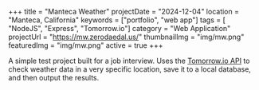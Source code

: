 +++
title = "Manteca Weather"
projectDate = "2024-12-04"
location = "Manteca, California"
keywords = ["portfolio", "web app"]
tags = [ "NodeJS", "Express", "Tomorrow.io"]
category = "Web Application"
projectUrl = "https://mw.zerodaedal.us/"
thumbnailImg = "img/mw.png"
featuredImg = "img/mw.png"
active = true
+++

A simple test project built for a job interview. Uses the [Tomorrow.io API](https://docs.tomorrow.io/reference/welcome) to check weather data in a very specific location, save it to a local database, and then output the results.
